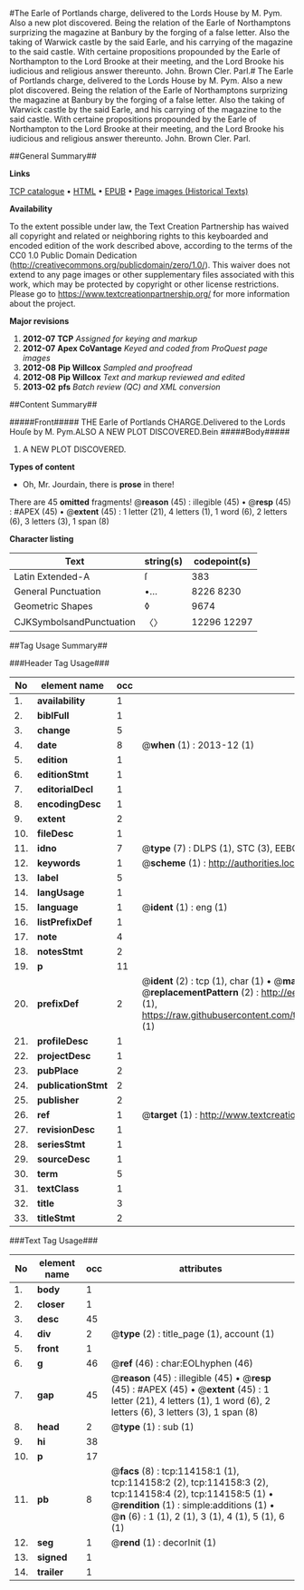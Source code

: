 #The Earle of Portlands charge, delivered to the Lords House by M. Pym. Also a new plot discovered. Being the relation of the Earle of Northamptons surprizing the magazine at Banbury by the forging of a false letter. Also the taking of Warwick castle by the said Earle, and his carrying of the magazine to the said castle. With certaine propositions propounded by the Earle of Northampton to the Lord Brooke at their meeting, and the Lord Brooke his iudicious and religious answer thereunto. John. Brown Cler. Parl.#
The Earle of Portlands charge, delivered to the Lords House by M. Pym. Also a new plot discovered. Being the relation of the Earle of Northamptons surprizing the magazine at Banbury by the forging of a false letter. Also the taking of Warwick castle by the said Earle, and his carrying of the magazine to the said castle. With certaine propositions propounded by the Earle of Northampton to the Lord Brooke at their meeting, and the Lord Brooke his iudicious and religious answer thereunto. John. Brown Cler. Parl.

##General Summary##

**Links**

[TCP catalogue](http://www.ota.ox.ac.uk/tcp/)  • 
[HTML](http://tei.it.ox.ac.uk/tcp/Texts-HTML/free/A84/A84500.html)  • 
[EPUB](http://tei.it.ox.ac.uk/tcp/Texts-EPUB/free/A84/A84500.epub) • 
[Page images (Historical Texts)](https://historicaltexts.jisc.ac.uk/eebo-99862011e)

**Availability**

To the extent possible under law, the Text Creation Partnership has waived all copyright and related or neighboring rights to this keyboarded and encoded edition of the work described above, according to the terms of the CC0 1.0 Public Domain Dedication (http://creativecommons.org/publicdomain/zero/1.0/). This waiver does not extend to any page images or other supplementary files associated with this work, which may be protected by copyright or other license restrictions. Please go to https://www.textcreationpartnership.org/ for more information about the project.

**Major revisions**

1. __2012-07__ __TCP__ *Assigned for keying and markup*
1. __2012-07__ __Apex CoVantage__ *Keyed and coded from ProQuest page images*
1. __2012-08__ __Pip Willcox__ *Sampled and proofread*
1. __2012-08__ __Pip Willcox__ *Text and markup reviewed and edited*
1. __2013-02__ __pfs__ *Batch review (QC) and XML conversion*

##Content Summary##

#####Front#####
THE Earle of Portlands CHARGE.Delivered to the Lords Houſe by M. Pym.ALSO A NEW PLOT DISCOVERED.Bein
#####Body#####

1. A NEW PLOT DISCOVERED.

**Types of content**

  * Oh, Mr. Jourdain, there is **prose** in there!

There are 45 **omitted** fragments! 
 @__reason__ (45) : illegible (45)  •  @__resp__ (45) : #APEX (45)  •  @__extent__ (45) : 1 letter (21), 4 letters (1), 1 word (6), 2 letters (6), 3 letters (3), 1 span (8)

**Character listing**


|Text|string(s)|codepoint(s)|
|---|---|---|
|Latin Extended-A|ſ|383|
|General Punctuation|•…|8226 8230|
|Geometric Shapes|◊|9674|
|CJKSymbolsandPunctuation|〈〉|12296 12297|

##Tag Usage Summary##

###Header Tag Usage###

|No|element name|occ|attributes|
|---|---|---|---|
|1.|__availability__|1||
|2.|__biblFull__|1||
|3.|__change__|5||
|4.|__date__|8| @__when__ (1) : 2013-12 (1)|
|5.|__edition__|1||
|6.|__editionStmt__|1||
|7.|__editorialDecl__|1||
|8.|__encodingDesc__|1||
|9.|__extent__|2||
|10.|__fileDesc__|1||
|11.|__idno__|7| @__type__ (7) : DLPS (1), STC (3), EEBO-CITATION (1), PROQUEST (1), VID (1)|
|12.|__keywords__|1| @__scheme__ (1) : http://authorities.loc.gov/ (1)|
|13.|__label__|5||
|14.|__langUsage__|1||
|15.|__language__|1| @__ident__ (1) : eng (1)|
|16.|__listPrefixDef__|1||
|17.|__note__|4||
|18.|__notesStmt__|2||
|19.|__p__|11||
|20.|__prefixDef__|2| @__ident__ (2) : tcp (1), char (1)  •  @__matchPattern__ (2) : ([0-9\-]+):([0-9IVX]+) (1), (.+) (1)  •  @__replacementPattern__ (2) : http://eebo.chadwyck.com/downloadtiff?vid=$1&page=$2 (1), https://raw.githubusercontent.com/textcreationpartnership/Texts/master/tcpchars.xml#$1 (1)|
|21.|__profileDesc__|1||
|22.|__projectDesc__|1||
|23.|__pubPlace__|2||
|24.|__publicationStmt__|2||
|25.|__publisher__|2||
|26.|__ref__|1| @__target__ (1) : http://www.textcreationpartnership.org/docs/. (1)|
|27.|__revisionDesc__|1||
|28.|__seriesStmt__|1||
|29.|__sourceDesc__|1||
|30.|__term__|5||
|31.|__textClass__|1||
|32.|__title__|3||
|33.|__titleStmt__|2||


###Text Tag Usage###

|No|element name|occ|attributes|
|---|---|---|---|
|1.|__body__|1||
|2.|__closer__|1||
|3.|__desc__|45||
|4.|__div__|2| @__type__ (2) : title_page (1), account (1)|
|5.|__front__|1||
|6.|__g__|46| @__ref__ (46) : char:EOLhyphen (46)|
|7.|__gap__|45| @__reason__ (45) : illegible (45)  •  @__resp__ (45) : #APEX (45)  •  @__extent__ (45) : 1 letter (21), 4 letters (1), 1 word (6), 2 letters (6), 3 letters (3), 1 span (8)|
|8.|__head__|2| @__type__ (1) : sub (1)|
|9.|__hi__|38||
|10.|__p__|17||
|11.|__pb__|8| @__facs__ (8) : tcp:114158:1 (1), tcp:114158:2 (2), tcp:114158:3 (2), tcp:114158:4 (2), tcp:114158:5 (1)  •  @__rendition__ (1) : simple:additions (1)  •  @__n__ (6) : 1 (1), 2 (1), 3 (1), 4 (1), 5 (1), 6 (1)|
|12.|__seg__|1| @__rend__ (1) : decorInit (1)|
|13.|__signed__|1||
|14.|__trailer__|1||
